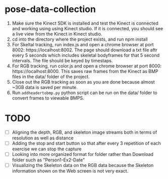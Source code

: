 # pose-data-collection

1. Make sure the Kinect SDK is installed and test the Kinect is connected and working using using Kinect studio. If it is connected, you should see a live view from the Kinect in Kinect studio.
2. cd into the directory where the project exists, and run npm install
2. For Skeltal tracking, run index.js and open a chrome browser at port 8002: https://localhost:8002. The page should download a txt file aftr every 5 seconds which includes skeletal bodyframes for that 5 second intervals. The file should be keyed by timestaps.
3. For RGB tracking, run color.js and open a chrome browser at port 8000: https://localhost:8000. This saves raw frames from the Kinect as BMP files in the data/ folder of the project.
4. Close out the RGB tracking as soon as you are done because almost ~3GB data is saved per minute.
4. Run ```addheadertobmp.py``` python script can be run on the data/ folder to convert frames to viewable BMPS.


# TODO
- [ ] Aligning the depth, RGB, and skeleton image streams both in terms of resolution as well as distance
- [ ] Adding the stop and start button so that after every 3 repetition of each exercise we can stop the capture
- [ ] Looking into more organized format for folder rather than Download folder such as "Person1-Ex2-Date"
- [ ] Visualizing the Skeleton data on the RGB data because the Skeleton information shown on the Web screen is not very exact.
